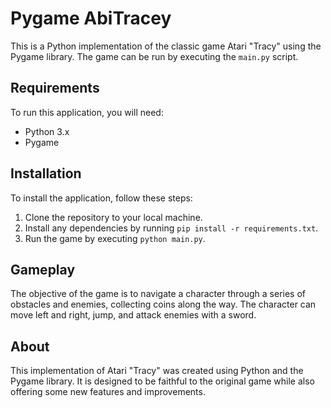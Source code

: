 # Pygame AbiTracey

This is a Python implementation of the classic game Atari "Tracy" using the Pygame library. The game can be run by executing the `main.py` script.

## Requirements

To run this application, you will need:

- Python 3.x
- Pygame

## Installation

To install the application, follow these steps:

1. Clone the repository to your local machine.
2. Install any dependencies by running `pip install -r requirements.txt`.
3. Run the game by executing `python main.py`.

## Gameplay

The objective of the game is to navigate a character through a series of obstacles and enemies, collecting coins along the way. The character can move left and right, jump, and attack enemies with a sword.

## About

This implementation of Atari "Tracy" was created using Python and the Pygame library. It is designed to be faithful to the original game while also offering some new features and improvements.
